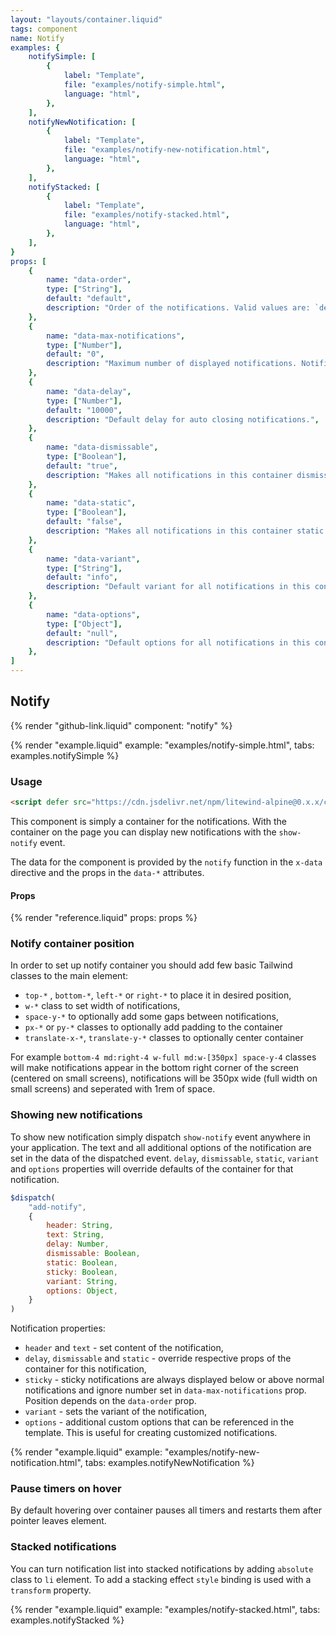 ```yaml
---
layout: "layouts/container.liquid"
tags: component
name: Notify
examples: {
    notifySimple: [
        {
            label: "Template",
            file: "examples/notify-simple.html",
            language: "html",
        },
    ],
    notifyNewNotification: [
        {
            label: "Template",
            file: "examples/notify-new-notification.html",
            language: "html",
        },
    ],
    notifyStacked: [
        {
            label: "Template",
            file: "examples/notify-stacked.html",
            language: "html",
        },
    ],
}
props: [
    {
        name: "data-order",
        type: ["String"],
        default: "default",
        description: "Order of the notifications. Valid values are: `default` or `reversed`. This prop can be useful when setting container position with the `top-*` or `bottom-*` classes.",
    },
    {
        name: "data-max-notifications",
        type: ["Number"],
        default: "0",
        description: "Maximum number of displayed notifications. Notification above this number will be buffered.",
    },
    {
        name: "data-delay",
        type: ["Number"],
        default: "10000",
        description: "Default delay for auto closing notifications.",
    },
    {
        name: "data-dismissable",
        type: ["Boolean"],
        default: "true",
        description: "Makes all notifications in this container dismissable by default. Dismissable notifications display close button and allows users to close them.",
    },
    {
        name: "data-static",
        type: ["Boolean"],
        default: "false",
        description: "Makes all notifications in this container static by default. Static notifications must be dismissed manually by the user.",
    },
    {
        name: "data-variant",
        type: ["String"],
        default: "info",
        description: "Default variant for all notifications in this container.",
    },
    {
        name: "data-options",
        type: ["Object"],
        default: "null",
        description: "Default options for all notifications in this container.",
    },
]
---
```

## Notify

{% render "github-link.liquid" component: "notify" %}

{% render "example.liquid" example: "examples/notify-simple.html", tabs: examples.notifySimple %}

### Usage

```html
<script defer src="https://cdn.jsdelivr.net/npm/litewind-alpine@0.x.x/components/notify/dist/cdn.min.js"></script>
```

This component is simply a container for the notifications. With the container on the page you can display new notifications with the `show-notify` event.

The data for the component is provided by the `notify` function in the `x-data` directive and the props in the `data-*` attributes.

#### Props

{% render "reference.liquid" props: props %}

### Notify container position

In order to set up notify container you should add few basic Tailwind classes to the main element:

- `top-*` , `bottom-*`, `left-*` or `right-*` to place it in desired position,
- `w-*` class to set width of notifications,
- `space-y-*` to optionally add some gaps between notifications,
- `px-*` or `py-*` classes to optionally add padding to the container
- `translate-x-*`, `translate-y-*` classes to optionally center container

For example `bottom-4 md:right-4 w-full md:w-[350px] space-y-4` classes will make notifications appear in the bottom right corner of the screen (centered on small screens), notifications will be 350px wide (full width on small screens) and seperated with 1rem of space. 

### Showing new notifications

To show new notification simply dispatch `show-notify` event anywhere in your application. The text and all additional options of the notification are set in the data of the dispatched event. `delay`, `dismissable`, `static`, `variant` and `options` properties will override defaults of the container for that notification.

```javascript
$dispatch(
    "add-notify",
    {
        header: String,
        text: String,
        delay: Number,
        dismissable: Boolean,
        static: Boolean,
        sticky: Boolean,
        variant: String,
        options: Object,
    }
)
```
Notification properties:

- `header` and `text` - set content of the notification,
- `delay`, `dismissable` and `static` - override respective props of the container for this notification,
- `sticky` - sticky notifications are always displayed below or above normal notifications and ignore number set in `data-max-notifications` prop. Position depends on the `data-order` prop.
- `variant` - sets the variant of the notification,
- `options` - additional custom options that can be referenced in the template. This is useful for creating customized notifications.

{% render "example.liquid" example: "examples/notify-new-notification.html", tabs: examples.notifyNewNotification %}

### Pause timers on hover

By default hovering over container pauses all timers and restarts them after pointer leaves element.

### Stacked notifications

You can turn notification list into stacked notifications by adding `absolute` class to `li` element. To add a stacking effect `style` binding is used with a `transform` property.

{% render "example.liquid" example: "examples/notify-stacked.html", tabs: examples.notifyStacked %}
